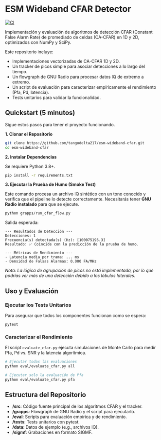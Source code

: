 # ESM Wideband CFAR Detector

[![CI](https://github.com/tangodelta/esm-wideband-cfar/actions/workflows/ci.yml/badge.svg)](https://github.com/tangodelta/esm-wideband-cfar/actions/workflows/ci.yml)

Implementación y evaluación de algoritmos de detección CFAR (Constant False Alarm Rate) de promediado de celdas (CA-CFAR) en 1D y 2D, optimizados con NumPy y SciPy.

Este repositorio incluye:
- Implementaciones vectorizadas de CA-CFAR 1D y 2D.
- Un tracker de picos simple para asociar detecciones a lo largo del tiempo.
- Un flowgraph de GNU Radio para procesar datos IQ de extremo a extremo.
- Un script de evaluación para caracterizar empíricamente el rendimiento (Pfa, Pd, latencia).
- Tests unitarios para validar la funcionalidad.

## Quickstart (5 minutos)

Sigue estos pasos para tener el proyecto funcionando.

**1. Clonar el Repositorio**
```bash
git clone https://github.com/tangodelta217/esm-wideband-cfar.git
cd esm-wideband-cfar
```

**2. Instalar Dependencias**

Se requiere Python 3.8+.

```bash
pip install -r requirements.txt
```

**3. Ejecutar la Prueba de Humo (Smoke Test)**

Este comando procesa un archivo IQ sintético con un tono conocido y verifica que el pipeline lo detecte correctamente. Necesitarás tener **GNU Radio instalado** para que se ejecute.

```bash
python grapps/run_cfar_flow.py
```

Salida esperada:
```
--- Resultados de Detección ---
Detecciones: 1
Frecuencia(s) detectada(s) (Hz): [100075195.3]
Resultado: ✅ Coincide con la predicción de la prueba de humo.

--- Métricas de Rendimiento ---
- Latencia media por trama: ... ms
- Densidad de Falsas Alarmas: 0.000 FA/MHz
```
*Nota: La lógica de agrupación de picos no está implementada, por lo que podrías ver más de una detección debido a los lóbulos laterales.*

## Uso y Evaluación

### Ejecutar los Tests Unitarios

Para asegurar que todos los componentes funcionan como se espera:
```bash
pytest
```

### Caracterizar el Rendimiento

El script `evaluate_cfar.py` ejecuta simulaciones de Monte Carlo para medir Pfa, Pd vs. SNR y la latencia algorítmica.

```bash
# Ejecutar todas las evaluaciones
python eval/evaluate_cfar.py all

# Ejecutar solo la evaluación de Pfa
python eval/evaluate_cfar.py pfa
```

## Estructura del Repositorio

- **/src**: Código fuente principal de los algoritmos CFAR y el tracker.
- **/grapps**: Flowgraph de GNU Radio y el script para ejecutarlo.
- **/eval**: Scripts para evaluación empírica y de rendimiento.
- **/tests**: Tests unitarios con pytest.
- **/data**: Datos de ejemplo (e.g., archivos IQ).
- **/sigmf**: Grabaciones en formato SIGMF.
